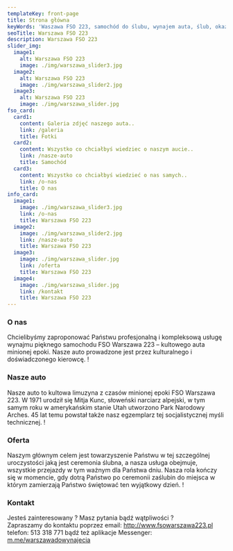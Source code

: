```yaml
---
templateKey: front-page
title: Strona główna
keyWords: 'Waszawa FSO 223, samochód do ślubu, wynajem auta, ślub, okazje'
seoTitle: Warszawa FSO 223
description: Warszawa FSO 223
slider_img:
  image1:
    alt: Warszawa FSO 223
    image: ./img/warszawa_slider3.jpg
  image2:
    alt: Warszawa FSO 223
    image: ./img/warszawa_slider2.jpg
  image3:
    alt: Warszawa FSO 223
    image: ./img/warszawa_slider.jpg
fso_card:
  card1:
    content: Galeria zdjęć naszego auta..
    link: /galeria
    title: Fotki
  card2:
    content: Wszystko co chciałbyś wiedziec o naszym aucie..
    link: /nasze-auto
    title: Samochód
  card3:
    content: Wszystko co chciałbyś wiedzieć o nas samych..
    link: /o-nas
    title: O nas
info_card:
  image1:
    image: ./img/warszawa_slider3.jpg
    link: /o-nas
    title: Warszawa FSO 223
  image2:
    image: ./img/warszawa_slider2.jpg
    link: /nasze-auto
    title: Warszawa FSO 223
  image3:
    image: ./img/warszawa_slider.jpg
    link: /oferta
    title: Warszawa FSO 223
  image4:
    image: ./img/warszawa_slider.jpg
    link: /kontakt
    title: Warszawa FSO 223
---
```

### O nas

Chcielibyśmy zaproponować Państwu profesjonalną i kompleksową usługę wynajmu pięknego samochodu FSO Warszawa 223 – kultowego auta minionej epoki.
Nasze auto prowadzone jest przez kulturalnego i doświadczonego kierowcę.
!

### Nasze auto

Nasze auto to kultowa limuzyna z czasów minionej epoki FSO Warszawa 223.
W 1971 urodził się Mitja Kunc, słoweński narciarz alpejski, w tym samym roku w amerykańskim stanie Utah utworzono Park Narodowy Arches. 45 lat temu powstał także nasz egzemplarz tej socjalistycznej myśli technicznej.
!

### Oferta

Naszym głównym celem jest towarzyszenie Państwu w tej szczególnej uroczystości jaką jest ceremonia ślubna, a nasza usługa obejmuje, wszystkie przejazdy w tym ważnym dla Państwa dniu. Nasza rola kończy się w momencie, gdy dotrą Państwo po ceremonii zaślubin do miejsca w którym zamierzają Państwo świętować ten wyjątkowy dzień.
!

### Kontakt

Jesteś zainteresowany ? Masz pytania bądź wątpliwości ? \
Zapraszamy do kontaktu poprzez email: <http://www.fsowarszawa223.pl> telefon: 513 318 771 bądź też aplikacje Messenger: [m.me/warszawadowynajecia](m.me/warszawadowynajecia)
